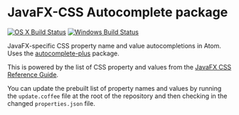 # JavaFX-CSS Autocomplete package
[![OS X Build Status](https://travis-ci.org/kgeorgiy/atom-autocomplete-javafxcss.svg?branch=master)](https://travis-ci.org/kgeorgiy/atom-autocomplete-javafxcss)
[![Windows Build Status](https://ci.appveyor.com/api/projects/status/4uv3rfmxa1kgedmd/branch/master?svg=true)](https://ci.appveyor.com/project/kgeorgiy/atom-autocomplete-javafxcss/branch/master)

JavaFX-specific CSS property name and value autocompletions in Atom. Uses the
[autocomplete-plus](https://github.com/atom-community/autocomplete-plus) package.

This is powered by the list of CSS property and values 
from the [JavaFX CSS Reference Guide](https://docs.oracle.com/javase/8/javafx/api/javafx/scene/doc-files/cssref.html).

You can update the prebuilt list of property names and values by running the `update.coffee` file at the root of the repository and then checking in the changed `properties.json` file.
